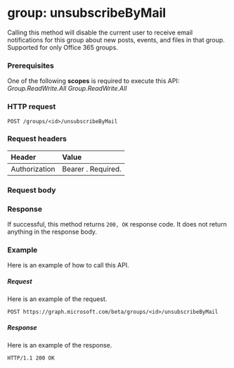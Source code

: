 # group: unsubscribeByMail

Calling this method will disable the current user to receive email notifications
for this group about new posts, events, and files in that group. Supported for only Office 365 groups. 
### Prerequisites
One of the following **scopes** is required to execute this API: *Group.ReadWrite.All* 
*Group.ReadWrite.All*
### HTTP request
<!-- { "blockType": "ignored" } -->
```http
POST /groups/<id>/unsubscribeByMail
```
### Request headers
| Header       | Value |
|:---------------|:--------|
| Authorization  | Bearer <token>. Required.  |

### Request body

### Response
If successful, this method returns `200, OK` response code. It does not return anything in the response body.

### Example
Here is an example of how to call this API.
##### Request
Here is an example of the request.
<!-- {
  "blockType": "request",
  "name": "group_unsubscribebymail"
}-->
```http
POST https://graph.microsoft.com/beta/groups/<id>/unsubscribeByMail
```

##### Response
Here is an example of the response. 
<!-- {
  "blockType": "response",
  "truncated": true
} -->
```http
HTTP/1.1 200 OK
```

<!-- uuid: 8fcb5dbc-d5aa-4681-8e31-b001d5168d79
2015-10-25 14:57:30 UTC -->
<!-- {
  "type": "#page.annotation",
  "description": "group: unsubscribeByMail",
  "keywords": "",
  "section": "documentation",
  "tocPath": ""
}-->